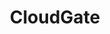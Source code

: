 ---
title: "CloudGate"
layout: bundle
image: '/images/devices/device-list/cloudgate.jpg'
brand: CloudGate
---
